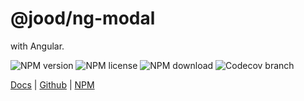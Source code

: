 # @jood/ng-modal

with Angular.

![NPM version](https://img.shields.io/npm/v/@jood/ng-modal.svg)
![NPM license](https://img.shields.io/npm/l/@jood/ng-modal)
![NPM download](https://img.shields.io/npm/dt/@jood/ng-modal)
![Codecov branch](https://img.shields.io/codecov/c/github/molgga/jood-ng-modal/main)

[Docs](https://molgga.github.io/jood-ng-modal) | 
[Github](https://github.com/molgga/jood-ng-modal) | 
[NPM](https://www.npmjs.com/package/@jood/ng-modal)

